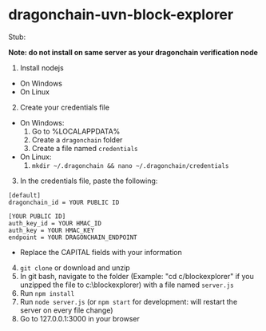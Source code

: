 # dragonchain-uvn-block-explorer

Stub:

**Note: do not install on same server as your dragonchain verification node**

1. Install nodejs
  - On Windows
  - On Linux
  
2. Create your credentials file
  - On Windows:
    1. Go to %LOCALAPPDATA%
    2. Create a ```dragonchain``` folder
    3. Create a file named ```credentials```    
  - On Linux:
    1. ```mkdir ~/.dragonchain && nano ~/.dragonchain/credentials```    
3. In the credentials file, paste the following:
  ```
  [default]
  dragonchain_id = YOUR PUBLIC ID

  [YOUR PUBLIC ID]
  auth_key_id = YOUR HMAC_ID
  auth_key = YOUR HMAC_KEY
  endpoint = YOUR DRAGONCHAIN_ENDPOINT
  ```
  
  - Replace the CAPITAL fields with your information
  
4. ```git clone``` or download and unzip
5. In git bash, navigate to the folder (Example: "cd c/blockexplorer" if you unzipped the file to c:\blockexplorer) with a file named ```server.js```
6. Run ```npm install```
7. Run ```node server.js``` (or ```npm start``` for development: will restart the server on every file change)
8. Go to 127.0.0.1:3000 in your browser
